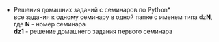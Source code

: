 * Решения домашних заданий с семинаров по Python*  
  все задания к одному семинару в одной папке с именем типа dz**N**, где **N** - номер семинара  
**dz1** - решение домашнего задания первого семинара  
